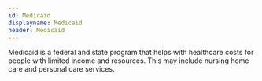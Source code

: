 ```yaml
---
id: Medicaid
displayname: Medicaid
header: Medicaid
---
```


Medicaid is a federal and state program that helps with healthcare costs for people with limited income and resources. This may include nursing home care and personal care services.
